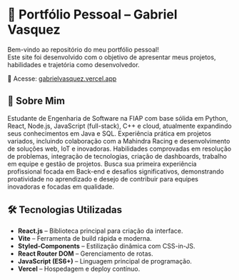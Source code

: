 # 💼 Portfólio Pessoal – Gabriel Vasquez

Bem-vindo ao repositório do meu portfólio pessoal!  
Este site foi desenvolvido com o objetivo de apresentar meus projetos, habilidades e trajetória como desenvolvedor.

🔗 Acesse: [gabrielvasquez.vercel.app](https://gabrielvasquez.vercel.app/)

## 🧠 Sobre Mim

Estudante de Engenharia de Software na FIAP com base sólida em Python, React, Node.js, JavaScript (full-stack), C++ e cloud, atualmente expandindo seus conhecimentos em Java e SQL. Experiência prática em projetos variados, incluindo colaboração com a Mahindra Racing e desenvolvimento de soluções web, IoT e inovadoras. Habilidades comprovadas em resolução de problemas, integração de tecnologias, criação de dashboards, trabalho em equipe e gestão de projetos. Busca sua primeira experiência profissional focada em Back-end e desafios significativos, demonstrando proatividade no aprendizado e desejo de contribuir para equipes inovadoras e focadas em qualidade.

## 🛠️ Tecnologias Utilizadas

- **React.js** – Biblioteca principal para criação da interface.
- **Vite** – Ferramenta de build rápida e moderna.
- **Styled-Components** – Estilização dinâmica com CSS-in-JS.
- **React Router DOM** – Gerenciamento de rotas.
- **JavaScript (ES6+)** – Linguagem principal de programação.
- **Vercel** – Hospedagem e deploy contínuo.
